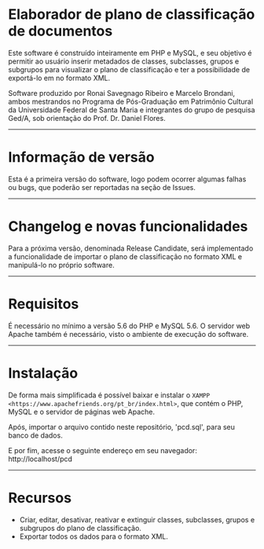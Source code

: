 
# Elaborador de plano de classificação de documentos


Este software é construído inteiramente em PHP e MySQL, e seu objetivo
é permitir ao usuário inserir metadados de classes, subclasses, grupos e subgrupos
para visualizar o plano de classificação e ter a possibilidade de exportá-lo em no formato XML.

Software produzido por Ronai Savegnago Ribeiro e Marcelo Brondani, ambos mestrandos no Programa 
de Pós-Graduação em Patrimônio Cultural da Universidade Federal de Santa Maria e integrantes do
grupo de pesquisa Ged/A, sob orientação do Prof. Dr. Daniel Flores.

*******************
# Informação de versão

Esta é a primeira versão do software, logo podem ocorrer algumas falhas ou bugs, que poderão ser reportadas
na seção de Issues.

**************************
# Changelog e novas funcionalidades

Para a próxima versão, denominada Release Candidate, será implementado a funcionalidade de importar o plano de classificação
no formato XML e manipulá-lo no próprio software.

*******************
# Requisitos

É necessário no mínimo a versão 5.6 do PHP e MySQL 5.6.
O servidor web Apache também é necessário, visto o ambiente de execução do software.

************
# Instalação

De forma mais simplificada é possível baixar e instalar o `XAMPP <https://www.apachefriends.org/pt_br/index.html>`,
que contém o PHP, MySQL e o servidor de páginas web Apache.

Após, importar o arquivo contido neste repositório, 'pcd.sql', para seu banco de dados.

E por fim, acesse o seguinte endereço em seu navegador: http://localhost/pcd

*********
# Recursos

- Criar, editar, desativar, reativar e extinguir classes, subclasses, grupos e subgrupos do plano de classificação.
- Exportar todos os dados para o formato XML.

